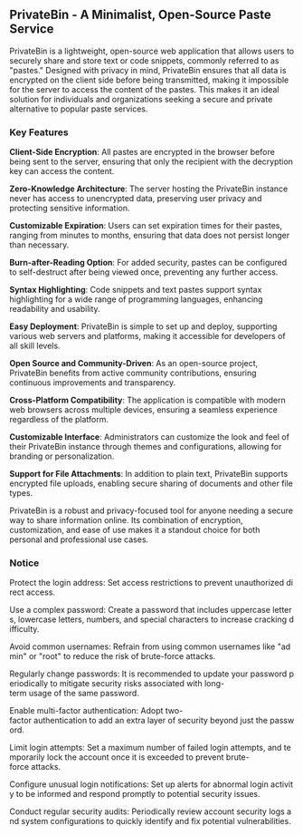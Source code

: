 ## PrivateBin - A Minimalist, Open-Source Paste Service

PrivateBin is a lightweight, open-source web application that allows users to securely share and store text or code snippets, commonly referred to as "pastes." Designed with privacy in mind, PrivateBin ensures that all data is encrypted on the client side before being transmitted, making it impossible for the server to access the content of the pastes. This makes it an ideal solution for individuals and organizations seeking a secure and private alternative to popular paste services.

### Key Features

**Client-Side Encryption**: All pastes are encrypted in the browser before being sent to the server, ensuring that only the recipient with the decryption key can access the content.
  
**Zero-Knowledge Architecture**: The server hosting the PrivateBin instance never has access to unencrypted data, preserving user privacy and protecting sensitive information.

**Customizable Expiration**: Users can set expiration times for their pastes, ranging from minutes to months, ensuring that data does not persist longer than necessary.

**Burn-after-Reading Option**: For added security, pastes can be configured to self-destruct after being viewed once, preventing any further access.

**Syntax Highlighting**: Code snippets and text pastes support syntax highlighting for a wide range of programming languages, enhancing readability and usability.

**Easy Deployment**: PrivateBin is simple to set up and deploy, supporting various web servers and platforms, making it accessible for developers of all skill levels.

**Open Source and Community-Driven**: As an open-source project, PrivateBin benefits from active community contributions, ensuring continuous improvements and transparency.

**Cross-Platform Compatibility**: The application is compatible with modern web browsers across multiple devices, ensuring a seamless experience regardless of the platform.

**Customizable Interface**: Administrators can customize the look and feel of their PrivateBin instance through themes and configurations, allowing for branding or personalization.

**Support for File Attachments**: In addition to plain text, PrivateBin supports encrypted file uploads, enabling secure sharing of documents and other file types.

PrivateBin is a robust and privacy-focused tool for anyone needing a secure way to share information online. Its combination of encryption, customization, and ease of use makes it a standout choice for both personal and professional use cases.

### Notice

Protect the login address: Set access restrictions to prevent unauthorized direct access.
    
Use a complex password: Create a password that includes uppercase letters, lowercase letters, numbers, and special characters to increase cracking difficulty.
    
Avoid common usernames: Refrain from using common usernames like "admin" or "root" to reduce the risk of brute-force attacks.
    
Regularly change passwords: It is recommended to update your password periodically to mitigate security risks associated with long-term usage of the same password.
    
Enable multi-factor authentication: Adopt two-factor authentication to add an extra layer of security beyond just the password.
    
Limit login attempts: Set a maximum number of failed login attempts, and temporarily lock the account once it is exceeded to prevent brute-force attacks.
    
Configure unusual login notifications: Set up alerts for abnormal login activity to be informed and respond promptly to potential security issues.
    
Conduct regular security audits: Periodically review account security logs and system configurations to quickly identify and fix potential vulnerabilities.
        